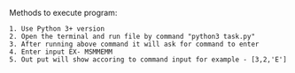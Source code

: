 Methods to execute program:


	1. Use Python 3+ version
	2. Open the terminal and run file by command "python3 task.py" 
	3. After running above command it will ask for command to enter
	4. Enter input EX- MSMMEMM
	5. Out put will show accoring to command input for example - [3,2,'E']
	

